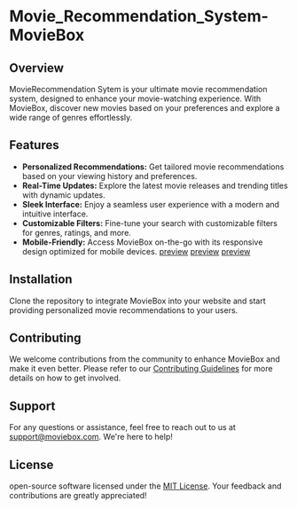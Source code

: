 # Movie_Recommendation_System-MovieBox



## Overview

MovieRecommendation Sytem is your ultimate movie recommendation system, designed to enhance your movie-watching experience. With MovieBox, discover new movies based on your preferences and explore a wide range of genres effortlessly.

## Features

- **Personalized Recommendations:** Get tailored movie recommendations based on your viewing history and preferences.
- **Real-Time Updates:** Explore the latest movie releases and trending titles with dynamic updates.
- **Sleek Interface:** Enjoy a seamless user experience with a modern and intuitive interface.
- **Customizable Filters:** Fine-tune your search with customizable filters for genres, ratings, and more.
- **Mobile-Friendly:** Access MovieBox on-the-go with its responsive design optimized for mobile devices.
[preview](preview1.jpg)
[preview](preview2.jpg)
[preview](preview3.jpg)
## Installation

Clone the repository to integrate MovieBox into your website and start providing personalized movie recommendations to your users.

## Contributing

We welcome contributions from the community to enhance MovieBox and make it even better. Please refer to our [Contributing Guidelines](CONTRIBUTING.md) for more details on how to get involved.

## Support

For any questions or assistance, feel free to reach out to us at [support@moviebox.com](mailto:support@moviebox.com). We're here to help!

## License

 open-source software licensed under the [MIT License](LICENSE). Your feedback and contributions are greatly appreciated!

